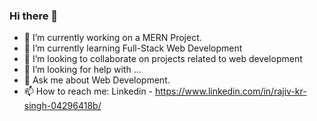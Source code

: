 ### Hi there 👋


- 🔭 I’m currently working on a MERN Project.
- 🌱 I’m currently learning Full-Stack Web Development
- 👯 I’m looking to collaborate on projects related to web development
- 🤔 I’m looking for help with ...
- 💬 Ask me about Web Development.
- 📫 How to reach me: Linkedin - https://www.linkedin.com/in/rajiv-kr-singh-04296418b/

